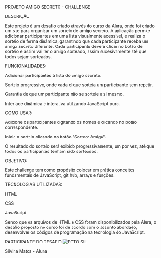 PROJETO AMIGO SECRETO - CHALLENGE

DESCRIÇÃO

Este projeto é um desafio criado através do curso da Alura, onde foi criado um site para organizar um sorteio de amigo secreto. A aplicação permite adicionar participantes em uma lista visualmente acessivel, e realiza o sorteio de forma dinâmica, garantindo que cada participante receba um amigo secreto diferente. Cada participante deverá clicar no botão de sorteio e assim vai ter o amigo sorteado, assim sucesivamente até que todos sejam sorteados.

FUNCIONALIDADES:

Adicionar participantes à lista do amigo secreto.

Sorteio progressivo, onde cada clique sorteia um participante sem repetir.

Garantia de que um participante não se sorteie a si mesmo.

Interface dinâmica e interativa utilizando JavaScript puro.

COMO USAR:

Adicione os participantes digitando os nomes e clicando no botão correspondente.

Inicie o sorteio clicando no botão "Sortear Amigo".

O resultado do sorteio será exibido progressivamente, um por vez, até que todos os participantes tenham sido sorteados.

OBJETIVO: 

Este challenge tem como propósito colocar em prática conceitos fundamentais de JavaScript, git hub, arrays e funções.

TECNOLOGIAS UTILIZADAS:

HTML

CSS

JavaScript

Sendo que os arquivos de HTML e CSS foram disponibilizados pela Alura, o desafio proposto no curso foi de acordo com o assunto abordado, desenvolver os códigos de programação na tecnologia do JavaScript.

PARTICIPANTE DO DESAFIO
![FOTO SIL](https://github.com/user-attachments/assets/cf4e2f1a-5a18-459c-b070-8e2b3eaf158f)

Silvina Matos - Aluna

